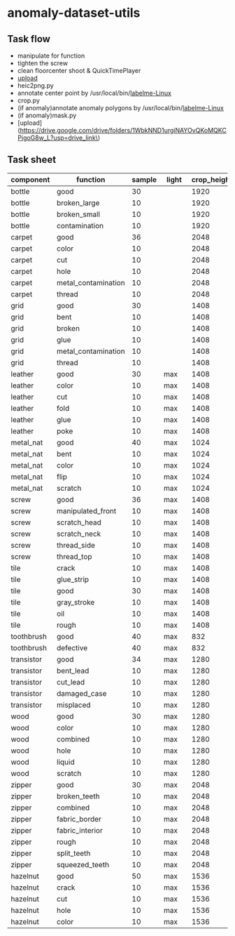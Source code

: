 # anomaly-dataset-utils

## Task flow

- manipulate for function
- tighten the screw
- clean floorcenter shoot & QuickTimePlayer
- [upload](https://drive.google.com/drive/folders/1S6LWKWM84hgxveAl0s9vu40XjiaGp-Vv?usp=drive_link)
- heic2png.py
- annotate center point by
  /usr/local/bin/[labelme-Linux](https://github.com/wkentaro/labelme/releases/download/v5.2.1/labelme-Linux)
- crop.py
- (if anomaly)annotate anomaly polygons by
  /usr/local/bin/[labelme-Linux](https://github.com/wkentaro/labelme/releases/download/v5.2.1/labelme-Linux)
- (if anomaly)mask.py
- [upload](https://drive.google.com/drive/folders/1WbkNND1urgiNAYOvQKoMQKCPigoG8w_L?usp=drive_link\)

## Task sheet

| component  | function            | sample | light   | crop_height | crop_width | complete |
|------------|---------------------|--------|---------|-------------|------------|----------|
| bottle     | good                | 30     |         | 1920        | 1920       | x        |
| bottle     | broken_large        | 10     |         | 1920        | 1920       | x        |
| bottle     | broken_small        | 10     |         | 1920        | 1920       | x        |
| bottle     | contamination       | 10     |         | 1920        | 1920       | x        |
| carpet     | good                | 36     |         | 2048        | 2048　      | x        |
| carpet     | color               | 10     |         | 2048        | 2048       | x        |
| carpet     | cut                 | 10     |         | 2048        | 2048       | x        |
| carpet     | hole                | 10     |         | 2048    　   | 2048       | x        |
| carpet     | metal_contamination | 10     |         | 2048        | 2048　      | ~        |
| carpet     | thread              | 10     |         | 2048        | 2048       | x        |
| grid       | good                | 30     |         | 1408  　     | 1408　      | x        |
| grid       | bent                | 10     |         | 1408        | 1408       | x        |
| grid       | broken              | 10     |         | 1408        | 1408       | x        |
| grid       | glue                | 10     |         | 1408        | 1408       | x        |
| grid       | metal_contamination | 10     |         | 1408        | 1408       | ~        |
| grid       | thread              | 10     |         | 1408        | 1408       | x        |
| leather    | good                | 30     | max     | 1408        | 1408       | x        |
| leather    | color               | 10     | max     | 1408        | 1408       | x        |
| leather    | cut                 | 10     | max     | 1408　       | 1408       | x　       |
| leather    | fold                | 10     | max     | 1408        | 1408       | x        |
| leather    | glue                | 10     | max　    | 1408        | 1408       | x        |
| leather    | poke                | 10     | max     | 1408        | 1408　      | x        |
| metal_nat  | good                | 40     | max     | 1024        | 1024       | x        |
| metal_nat  | bent                | 10     | max     | 1024        | 1024       | x        |
| metal_nat  | color               | 10     | max     | 1024        | 1024       | x        |
| metal_nat  | flip                | 10     | max     | 1024        | 1024       | x        |
| metal_nat  | scratch             | 10     | max     | 1024        | 1024       | x        |
| screw      | good                | 36     | max     | 1408        | 1408       | x        |
| screw      | manipulated_front   | 10     | max     | 1408        | 1408       | x        |
| screw      | scratch_head        | 10     | max     | 1408        | 1408       | x        |
| screw      | scratch_neck        | 10     | max     | 1408        | 1408       | x        |
| screw      | thread_side         | 10     | max     | 1408        | 1408       | x        |
| screw      | thread_top          | 10     | max     | 1408        | 1408       | ~        |
| tile       | crack               | 10     | max     | 1408        | 1408       | x        |
| tile       | glue_strip          | 10     | max     | 1408        | 1408       | x        |
| tile       | good                | 30     | max     | 1408        | 1408       | x        |
| tile       | gray_stroke         | 10     | max     | 1408        | 1408       | x        |
| tile       | oil                 | 10     | max     | 1408        | 1408       | x        |
| tile       | rough               | 10     | max     | 1408        | 1408       | x        |
| toothbrush | good                | 40     | max     | 832         | 576        | x        |
| toothbrush | defective           | 40     | max     | 832         | 576        | x        |
| transistor | good                | 34     | max     | 1280        | 1280       | x        |
| transistor | bent_lead           | 10     | max     | 1280        | 1280       | x        |
| transistor | cut_lead            | 10     | max     | 1280        | 1280       | x        |
| transistor | damaged_case        | 10     | max     | 1280        | 1280       | x        |
| transistor | misplaced           | 10     | max     | 1280        | 1280       | ~        |
| wood       | good                | 30     | max     | 1280        | 1280       | x        |
| wood       | color               | 10     | max     | 1280        | 1280       | x        |
| wood       | combined            | 10     | max     | 1280        | 1280       | ~        |
| wood       | hole                | 10     | max     | 1280        | 1280       | x        |
| wood       | liquid              | 10     | max     | 1280        | 1280       | x        |
| wood       | scratch             | 10     | max     | 1280        | 1280       | x        |
| zipper     | good                | 30     | max     | 2048        | 1536       | x        |
| zipper     | broken_teeth        | 10     | max     | 2048        | 1536       | x        |
| zipper     | combined            | 10     | max     | 2048        | 1536       | ~　       |
| zipper     | fabric_border       | 10     | max     | 2048        | 1536       | ~　       |
| zipper     | fabric_interior     | 10     | max     | 2048        | 1536       | x        |
| zipper     | rough               | 10     | max     | 2048        | 1536       | ~　       |
| zipper     | split_teeth         | 10     | max     | 2048        | 1536       | x        |
| zipper     | squeezed_teeth      | 10     | max     | 2048        | 1536       | ~        |
| hazelnut   | good                | 50     | max     | 1536        | 1536       | x        |
| hazelnut   | crack               | 10     | max     | 1536        | 1536       | x        |
| hazelnut   | cut                 | 10     | max     | 1536        | 1536       | x        |
| hazelnut   | hole                | 10     | max     | 1536        | 1536       | x        |
| hazelnut   | color               | 10     | max     | 1536        | 1536       | x        |
